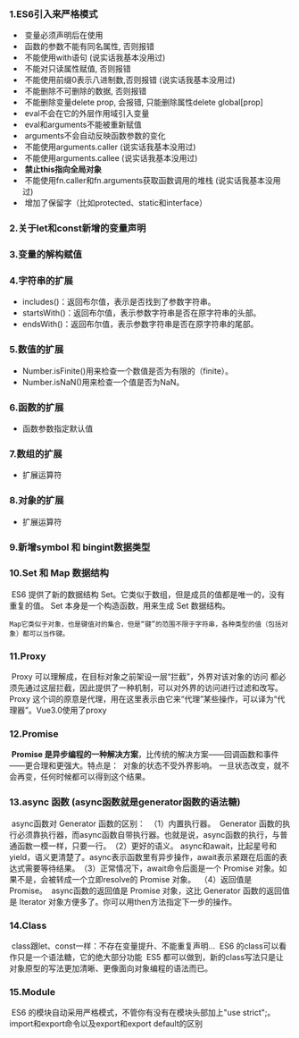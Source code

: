 ### 1.ES6引入来严格模式

- ​    变量必须声明后在使用
- ​    函数的参数不能有同名属性, 否则报错 
- ​    不能使用with语句 (说实话我基本没用过)
- ​    不能对只读属性赋值, 否则报错
- ​    不能使用前缀0表示八进制数,否则报错 (说实话我基本没用过)
- ​    不能删除不可删除的数据, 否则报错
- ​    不能删除变量delete prop, 会报错, 只能删除属性delete global[prop]
- ​    eval不会在它的外层作用域引入变量
- ​    eval和arguments不能被重新赋值
- ​    arguments不会自动反映函数参数的变化
- ​    不能使用arguments.caller (说实话我基本没用过)
- ​    不能使用arguments.callee (说实话我基本没用过)
- ​    **禁止this指向全局对象**
- ​    不能使用fn.caller和fn.arguments获取函数调用的堆栈 (说实话我基本没用过)
- ​    增加了保留字（比如protected、static和interface）



### 2.关于let和const新增的变量声明 

### 3.变量的解构赋值

### 4.字符串的扩展

   - includes()：返回布尔值，表示是否找到了参数字符串。
   - startsWith()：返回布尔值，表示参数字符串是否在原字符串的头部。
   - endsWith()：返回布尔值，表示参数字符串是否在原字符串的尾部。

### 5.数值的扩展
   - Number.isFinite()用来检查一个数值是否为有限的（finite）。
   - Number.isNaN()用来检查一个值是否为NaN。
### 6.函数的扩展
- 函数参数指定默认值

###  7.数组的扩展
- 扩展运算符

###  8.对象的扩展
- 扩展运算符

### 9.新增symbol 和 bingint数据类型

### 10.Set 和 Map 数据结构 
​    ES6 提供了新的数据结构 Set。它类似于数组，但是成员的值都是唯一的，没有重复的值。 Set 本身是一个构造函数，用来生成 Set 数据结构。

    Map它类似于对象，也是键值对的集合，但是“键”的范围不限于字符串，各种类型的值（包括对象）都可以当作键。
### 11.Proxy
​    Proxy 可以理解成，在目标对象之前架设一层“拦截”，外界对该对象的访问
​    都必须先通过这层拦截，因此提供了一种机制，可以对外界的访问进行过滤和改写。
​    Proxy 这个词的原意是代理，用在这里表示由它来“代理”某些操作，可以译为“代理器”。
​    Vue3.0使用了proxy

### 12.Promise
​    **Promise 是异步编程的一种解决方案**，比传统的解决方案——回调函数和事件——更合理和更强大。
​    特点是：
​        对象的状态不受外界影响。
​        一旦状态改变，就不会再变，任何时候都可以得到这个结果。

###  13.async 函数 (async函数就是generator函数的语法糖)
​    async函数对 Generator 函数的区别：
​    （1）内置执行器。
​    Generator 函数的执行必须靠执行器，而async函数自带执行器。也就是说，async函数的执行，与普通函数一模一样，只要一行。
​    （2）更好的语义。
​    async和await，比起星号和yield，语义更清楚了。async表示函数里有异步操作，await表示紧跟在后面的表达式需要等待结果。
​    （3）正常情况下，await命令后面是一个 Promise 对象。如果不是，会被转成一个立即resolve的 Promise 对象。
​    （4）返回值是 Promise。
​    async函数的返回值是 Promise 对象，这比 Generator 函数的返回值是 Iterator 对象方便多了。你可以用then方法指定下一步的操作。

### 14.Class 
​    class跟let、const一样：不存在变量提升、不能重复声明...
​    ES6 的class可以看作只是一个语法糖，它的绝大部分功能
​    ES5 都可以做到，新的class写法只是让对象原型的写法更加清晰、更像面向对象编程的语法而已。

### 15.Module
​    ES6 的模块自动采用严格模式，不管你有没有在模块头部加上"use strict";。
​    import和export命令以及export和export default的区别